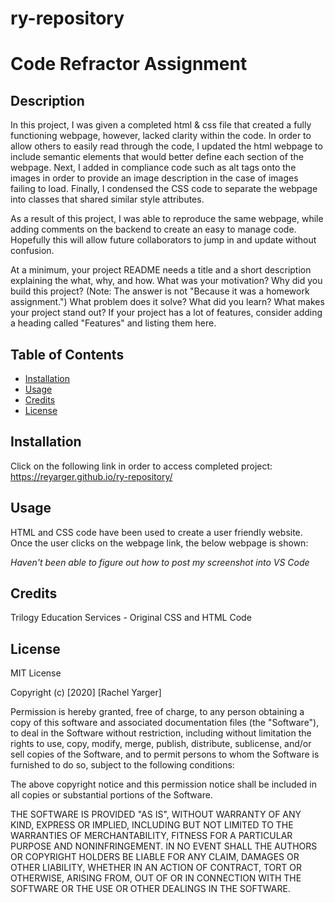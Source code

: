 # ry-repository
# Code Refractor Assignment

## Description 

In this project, I was given a completed html & css file that created a fully functioning webpage, however, lacked clarity within the code. In order to allow others to easily read through the code, I updated the html webpage to include semantic elements that would better define each section of the webpage. Next, I added in compliance code such as alt tags onto the images in order to provide an image description in the case of images failing to load. Finally, I condensed the CSS code to separate the webpage into classes that shared similar style attributes. 

As a result of this project, I was able to reproduce the same webpage, while adding comments on the backend to create an easy to manage code. Hopefully this will allow future collaborators to jump in and update without confusion. 

At a minimum, your project README needs a title and a short description explaining the what, why, and how. What was your motivation? Why did you build this project? (Note: The answer is not "Because it was a homework assignment.") What problem does it solve? What did you learn? What makes your project stand out? If your project has a lot of features, consider adding a heading called "Features" and listing them here.


## Table of Contents 

* [Installation](#installation)
* [Usage](#usage)
* [Credits](#credits)
* [License](#license)


## Installation

Click on the following link in order to access completed project: https://reyarger.github.io/ry-repository/


## Usage 

HTML and CSS code have been used to create a user friendly website. Once the user clicks on the webpage link, the below webpage is shown: 

*Haven't been able to figure out how to post my screenshot into VS Code*


## Credits

Trilogy Education Services - Original CSS and HTML Code 


## License

MIT License

Copyright (c) [2020] [Rachel Yarger]

Permission is hereby granted, free of charge, to any person obtaining a copy
of this software and associated documentation files (the "Software"), to deal
in the Software without restriction, including without limitation the rights
to use, copy, modify, merge, publish, distribute, sublicense, and/or sell
copies of the Software, and to permit persons to whom the Software is
furnished to do so, subject to the following conditions:

The above copyright notice and this permission notice shall be included in all
copies or substantial portions of the Software.

THE SOFTWARE IS PROVIDED "AS IS", WITHOUT WARRANTY OF ANY KIND, EXPRESS OR
IMPLIED, INCLUDING BUT NOT LIMITED TO THE WARRANTIES OF MERCHANTABILITY,
FITNESS FOR A PARTICULAR PURPOSE AND NONINFRINGEMENT. IN NO EVENT SHALL THE
AUTHORS OR COPYRIGHT HOLDERS BE LIABLE FOR ANY CLAIM, DAMAGES OR OTHER
LIABILITY, WHETHER IN AN ACTION OF CONTRACT, TORT OR OTHERWISE, ARISING FROM,
OUT OF OR IN CONNECTION WITH THE SOFTWARE OR THE USE OR OTHER DEALINGS IN THE
SOFTWARE.



